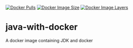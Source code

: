 [![Docker Pulls](https://img.shields.io/docker/pulls/devatherock/java-with-docker.svg)](https://hub.docker.com/r/devatherock/java-with-docker/)
[![Docker Image Size](https://img.shields.io/docker/image-size/devatherock/java-with-docker.svg?sort=date)](https://hub.docker.com/r/devatherock/java-with-docker/)
[![Docker Image Layers](https://img.shields.io/microbadger/layers/devatherock/java-with-docker.svg)](https://microbadger.com/images/devatherock/java-with-docker)
# java-with-docker
A docker image containing JDK and docker
